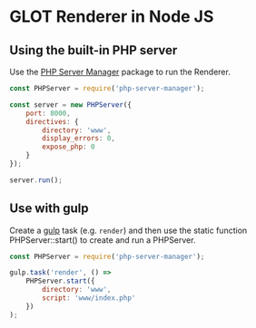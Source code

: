 # GLOT Renderer in Node JS

## Using the built-in PHP server

Use the [PHP Server Manager](https://github.com/oscarotero/php-server-manager) package to run the Renderer.

```js
const PHPServer = require('php-server-manager');

const server = new PHPServer({
    port: 8000,
    directives: {
        directory: 'www',
        display_errors: 0,
        expose_php: 0
    }
});

server.run();
```

## Use with gulp

Create a [gulp](https://gulpjs.com/) task (e.g. `render`) and then use the static function PHPServer::start() to create and run a PHPServer.

```js
const PHPServer = require('php-server-manager');

gulp.task('render', () =>
    PHPServer.start({
        directory: 'www',
        script: 'www/index.php'
    })
);
```